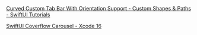 [Curved Custom Tab Bar With Orientation Support - Custom Shapes & Paths - SwiftUI Tutorials](https://www.youtube.com/watch?v=XZuc8WnZIS4)   

[SwiftUI Coverflow Carousel - Xcode 16](https://www.youtube.com/watch?v=xU5z4IJpVg4)